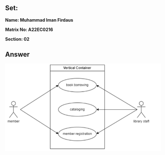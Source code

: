 ## Set: 

**Name: Muhammad Iman Firdaus**

**Matrix No: A22EC0216**

**Section: 02**

## Answer
<img src="https://raw.githubusercontent.com/MuhammadImanFirdaus/Photos/main/uc6.png" alt=""/></a>


